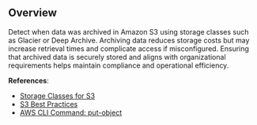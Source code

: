 ## Overview

Detect when data was archived in Amazon S3 using storage classes such as Glacier or Deep Archive. Archiving data reduces storage costs but may increase retrieval times and complicate access if misconfigured. Ensuring that archived data is securely stored and aligns with organizational requirements helps maintain compliance and operational efficiency.

**References**:
- [Storage Classes for S3](https://docs.aws.amazon.com/AmazonS3/latest/userguide/storage-class-intro.html)
- [S3 Best Practices](https://docs.aws.amazon.com/AmazonS3/latest/userguide/best-practices.html)
- [AWS CLI Command: put-object](https://awscli.amazonaws.com/v2/documentation/api/latest/reference/s3api/put-object.html)
